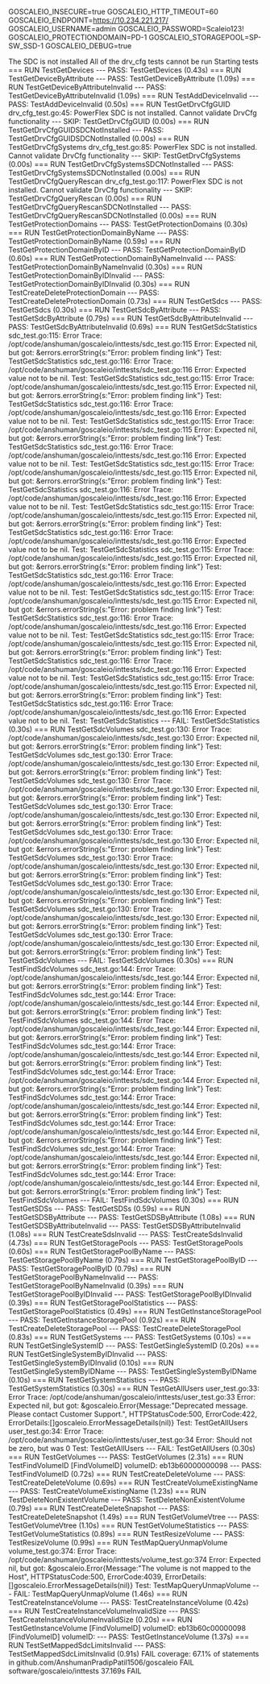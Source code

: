 GOSCALEIO_INSECURE=true
GOSCALEIO_HTTP_TIMEOUT=60
GOSCALEIO_ENDPOINT=https://10.234.221.217/
GOSCALEIO_USERNAME=admin
GOSCALEIO_PASSWORD=Scaleio123!
GOSCALEIO_PROTECTIONDOMAIN=PD-1
GOSCALEIO_STORAGEPOOL=SP-SW_SSD-1
GOSCALEIO_DEBUG=true




The SDC is not installed
All of the drv_cfg tests cannot be run
Starting tests
=== RUN   TestGetDevices
--- PASS: TestGetDevices (0.43s)
=== RUN   TestGetDeviceByAttribute
--- PASS: TestGetDeviceByAttribute (1.09s)
=== RUN   TestGetDeviceByAttributeInvalid
--- PASS: TestGetDeviceByAttributeInvalid (1.09s)
=== RUN   TestAddDeviceInvalid
--- PASS: TestAddDeviceInvalid (0.50s)
=== RUN   TestGetDrvCfgGUID
    drv_cfg_test.go:45: PowerFlex SDC is not installed. Cannot validate DrvCfg functionality
--- SKIP: TestGetDrvCfgGUID (0.00s)
=== RUN   TestGetDrvCfgGUIDSDCNotInstalled
--- PASS: TestGetDrvCfgGUIDSDCNotInstalled (0.00s)
=== RUN   TestGetDrvCfgSystems
    drv_cfg_test.go:85: PowerFlex SDC is not installed. Cannot validate DrvCfg functionality
--- SKIP: TestGetDrvCfgSystems (0.00s)
=== RUN   TestGetDrvCfgSystemsSDCNotInstalled
--- PASS: TestGetDrvCfgSystemsSDCNotInstalled (0.00s)
=== RUN   TestGetDrvCfgQueryRescan
    drv_cfg_test.go:117: PowerFlex SDC is not installed. Cannot validate DrvCfg functionality
--- SKIP: TestGetDrvCfgQueryRescan (0.00s)
=== RUN   TestGetDrvCfgQueryRescanSDCNotInstalled
--- PASS: TestGetDrvCfgQueryRescanSDCNotInstalled (0.00s)
=== RUN   TestGetProtectionDomains
--- PASS: TestGetProtectionDomains (0.30s)
=== RUN   TestGetProtectionDomainByName
--- PASS: TestGetProtectionDomainByName (0.59s)
=== RUN   TestGetProtectionDomainByID
--- PASS: TestGetProtectionDomainByID (0.60s)
=== RUN   TestGetProtectionDomainByNameInvalid
--- PASS: TestGetProtectionDomainByNameInvalid (0.30s)
=== RUN   TestGetProtectionDomainByIDInvalid
--- PASS: TestGetProtectionDomainByIDInvalid (0.30s)
=== RUN   TestCreateDeleteProtectionDomain
--- PASS: TestCreateDeleteProtectionDomain (0.73s)
=== RUN   TestGetSdcs
--- PASS: TestGetSdcs (0.30s)
=== RUN   TestGetSdcByAttribute
--- PASS: TestGetSdcByAttribute (0.79s)
=== RUN   TestGetSdcByAttributeInvalid
--- PASS: TestGetSdcByAttributeInvalid (0.69s)
=== RUN   TestGetSdcStatistics
    sdc_test.go:115:
                Error Trace:    /opt/code/anshuman/goscaleio/inttests/sdc_test.go:115
                Error:          Expected nil, but got: &errors.errorString{s:"Error: problem finding link"}
                Test:           TestGetSdcStatistics
    sdc_test.go:116:
                Error Trace:    /opt/code/anshuman/goscaleio/inttests/sdc_test.go:116
                Error:          Expected value not to be nil.
                Test:           TestGetSdcStatistics
    sdc_test.go:115:
                Error Trace:    /opt/code/anshuman/goscaleio/inttests/sdc_test.go:115
                Error:          Expected nil, but got: &errors.errorString{s:"Error: problem finding link"}
                Test:           TestGetSdcStatistics
    sdc_test.go:116:
                Error Trace:    /opt/code/anshuman/goscaleio/inttests/sdc_test.go:116
                Error:          Expected value not to be nil.
                Test:           TestGetSdcStatistics
    sdc_test.go:115:
                Error Trace:    /opt/code/anshuman/goscaleio/inttests/sdc_test.go:115
                Error:          Expected nil, but got: &errors.errorString{s:"Error: problem finding link"}
                Test:           TestGetSdcStatistics
    sdc_test.go:116:
                Error Trace:    /opt/code/anshuman/goscaleio/inttests/sdc_test.go:116
                Error:          Expected value not to be nil.
                Test:           TestGetSdcStatistics
    sdc_test.go:115:
                Error Trace:    /opt/code/anshuman/goscaleio/inttests/sdc_test.go:115
                Error:          Expected nil, but got: &errors.errorString{s:"Error: problem finding link"}
                Test:           TestGetSdcStatistics
    sdc_test.go:116:
                Error Trace:    /opt/code/anshuman/goscaleio/inttests/sdc_test.go:116
                Error:          Expected value not to be nil.
                Test:           TestGetSdcStatistics
    sdc_test.go:115:
                Error Trace:    /opt/code/anshuman/goscaleio/inttests/sdc_test.go:115
                Error:          Expected nil, but got: &errors.errorString{s:"Error: problem finding link"}
                Test:           TestGetSdcStatistics
    sdc_test.go:116:
                Error Trace:    /opt/code/anshuman/goscaleio/inttests/sdc_test.go:116
                Error:          Expected value not to be nil.
                Test:           TestGetSdcStatistics
    sdc_test.go:115:
                Error Trace:    /opt/code/anshuman/goscaleio/inttests/sdc_test.go:115
                Error:          Expected nil, but got: &errors.errorString{s:"Error: problem finding link"}
                Test:           TestGetSdcStatistics
    sdc_test.go:116:
                Error Trace:    /opt/code/anshuman/goscaleio/inttests/sdc_test.go:116
                Error:          Expected value not to be nil.
                Test:           TestGetSdcStatistics
    sdc_test.go:115:
                Error Trace:    /opt/code/anshuman/goscaleio/inttests/sdc_test.go:115
                Error:          Expected nil, but got: &errors.errorString{s:"Error: problem finding link"}
                Test:           TestGetSdcStatistics
    sdc_test.go:116:
                Error Trace:    /opt/code/anshuman/goscaleio/inttests/sdc_test.go:116
                Error:          Expected value not to be nil.
                Test:           TestGetSdcStatistics
    sdc_test.go:115:
                Error Trace:    /opt/code/anshuman/goscaleio/inttests/sdc_test.go:115
                Error:          Expected nil, but got: &errors.errorString{s:"Error: problem finding link"}
                Test:           TestGetSdcStatistics
    sdc_test.go:116:
                Error Trace:    /opt/code/anshuman/goscaleio/inttests/sdc_test.go:116
                Error:          Expected value not to be nil.
                Test:           TestGetSdcStatistics
    sdc_test.go:115:
                Error Trace:    /opt/code/anshuman/goscaleio/inttests/sdc_test.go:115
                Error:          Expected nil, but got: &errors.errorString{s:"Error: problem finding link"}
                Test:           TestGetSdcStatistics
    sdc_test.go:116:
                Error Trace:    /opt/code/anshuman/goscaleio/inttests/sdc_test.go:116
                Error:          Expected value not to be nil.
                Test:           TestGetSdcStatistics
--- FAIL: TestGetSdcStatistics (0.30s)
=== RUN   TestGetSdcVolumes
    sdc_test.go:130:
                Error Trace:    /opt/code/anshuman/goscaleio/inttests/sdc_test.go:130
                Error:          Expected nil, but got: &errors.errorString{s:"Error: problem finding link"}
                Test:           TestGetSdcVolumes
    sdc_test.go:130:
                Error Trace:    /opt/code/anshuman/goscaleio/inttests/sdc_test.go:130
                Error:          Expected nil, but got: &errors.errorString{s:"Error: problem finding link"}
                Test:           TestGetSdcVolumes
    sdc_test.go:130:
                Error Trace:    /opt/code/anshuman/goscaleio/inttests/sdc_test.go:130
                Error:          Expected nil, but got: &errors.errorString{s:"Error: problem finding link"}
                Test:           TestGetSdcVolumes
    sdc_test.go:130:
                Error Trace:    /opt/code/anshuman/goscaleio/inttests/sdc_test.go:130
                Error:          Expected nil, but got: &errors.errorString{s:"Error: problem finding link"}
                Test:           TestGetSdcVolumes
    sdc_test.go:130:
                Error Trace:    /opt/code/anshuman/goscaleio/inttests/sdc_test.go:130
                Error:          Expected nil, but got: &errors.errorString{s:"Error: problem finding link"}
                Test:           TestGetSdcVolumes
    sdc_test.go:130:
                Error Trace:    /opt/code/anshuman/goscaleio/inttests/sdc_test.go:130
                Error:          Expected nil, but got: &errors.errorString{s:"Error: problem finding link"}
                Test:           TestGetSdcVolumes
    sdc_test.go:130:
                Error Trace:    /opt/code/anshuman/goscaleio/inttests/sdc_test.go:130
                Error:          Expected nil, but got: &errors.errorString{s:"Error: problem finding link"}
                Test:           TestGetSdcVolumes
    sdc_test.go:130:
                Error Trace:    /opt/code/anshuman/goscaleio/inttests/sdc_test.go:130
                Error:          Expected nil, but got: &errors.errorString{s:"Error: problem finding link"}
                Test:           TestGetSdcVolumes
    sdc_test.go:130:
                Error Trace:    /opt/code/anshuman/goscaleio/inttests/sdc_test.go:130
                Error:          Expected nil, but got: &errors.errorString{s:"Error: problem finding link"}
                Test:           TestGetSdcVolumes
--- FAIL: TestGetSdcVolumes (0.30s)
=== RUN   TestFindSdcVolumes
    sdc_test.go:144:
                Error Trace:    /opt/code/anshuman/goscaleio/inttests/sdc_test.go:144
                Error:          Expected nil, but got: &errors.errorString{s:"Error: problem finding link"}
                Test:           TestFindSdcVolumes
    sdc_test.go:144:
                Error Trace:    /opt/code/anshuman/goscaleio/inttests/sdc_test.go:144
                Error:          Expected nil, but got: &errors.errorString{s:"Error: problem finding link"}
                Test:           TestFindSdcVolumes
    sdc_test.go:144:
                Error Trace:    /opt/code/anshuman/goscaleio/inttests/sdc_test.go:144
                Error:          Expected nil, but got: &errors.errorString{s:"Error: problem finding link"}
                Test:           TestFindSdcVolumes
    sdc_test.go:144:
                Error Trace:    /opt/code/anshuman/goscaleio/inttests/sdc_test.go:144
                Error:          Expected nil, but got: &errors.errorString{s:"Error: problem finding link"}
                Test:           TestFindSdcVolumes
    sdc_test.go:144:
                Error Trace:    /opt/code/anshuman/goscaleio/inttests/sdc_test.go:144
                Error:          Expected nil, but got: &errors.errorString{s:"Error: problem finding link"}
                Test:           TestFindSdcVolumes
    sdc_test.go:144:
                Error Trace:    /opt/code/anshuman/goscaleio/inttests/sdc_test.go:144
                Error:          Expected nil, but got: &errors.errorString{s:"Error: problem finding link"}
                Test:           TestFindSdcVolumes
    sdc_test.go:144:
                Error Trace:    /opt/code/anshuman/goscaleio/inttests/sdc_test.go:144
                Error:          Expected nil, but got: &errors.errorString{s:"Error: problem finding link"}
                Test:           TestFindSdcVolumes
    sdc_test.go:144:
                Error Trace:    /opt/code/anshuman/goscaleio/inttests/sdc_test.go:144
                Error:          Expected nil, but got: &errors.errorString{s:"Error: problem finding link"}
                Test:           TestFindSdcVolumes
    sdc_test.go:144:
                Error Trace:    /opt/code/anshuman/goscaleio/inttests/sdc_test.go:144
                Error:          Expected nil, but got: &errors.errorString{s:"Error: problem finding link"}
                Test:           TestFindSdcVolumes
--- FAIL: TestFindSdcVolumes (0.30s)
=== RUN   TestGetSDSs
--- PASS: TestGetSDSs (0.59s)
=== RUN   TestGetSDSByAttribute
--- PASS: TestGetSDSByAttribute (1.08s)
=== RUN   TestGetSDSByAttributeInvalid
--- PASS: TestGetSDSByAttributeInvalid (1.08s)
=== RUN   TestCreateSdsInvalid
--- PASS: TestCreateSdsInvalid (4.73s)
=== RUN   TestGetStoragePools
--- PASS: TestGetStoragePools (0.60s)
=== RUN   TestGetStoragePoolByName
--- PASS: TestGetStoragePoolByName (0.79s)
=== RUN   TestGetStoragePoolByID
--- PASS: TestGetStoragePoolByID (0.79s)
=== RUN   TestGetStoragePoolByNameInvalid
--- PASS: TestGetStoragePoolByNameInvalid (0.39s)
=== RUN   TestGetStoragePoolByIDInvalid
--- PASS: TestGetStoragePoolByIDInvalid (0.39s)
=== RUN   TestGetStoragePoolStatistics
--- PASS: TestGetStoragePoolStatistics (0.49s)
=== RUN   TestGetInstanceStoragePool
--- PASS: TestGetInstanceStoragePool (0.92s)
=== RUN   TestCreateDeleteStoragePool
--- PASS: TestCreateDeleteStoragePool (0.83s)
=== RUN   TestGetSystems
--- PASS: TestGetSystems (0.10s)
=== RUN   TestGetSingleSystemID
--- PASS: TestGetSingleSystemID (0.20s)
=== RUN   TestGetSingleSystemByIDInvalid
--- PASS: TestGetSingleSystemByIDInvalid (0.10s)
=== RUN   TestGetSingleSystemByIDName
--- PASS: TestGetSingleSystemByIDName (0.10s)
=== RUN   TestGetSystemStatistics
--- PASS: TestGetSystemStatistics (0.30s)
=== RUN   TestGetAllUsers
    user_test.go:33:
                Error Trace:    /opt/code/anshuman/goscaleio/inttests/user_test.go:33
                Error:          Expected nil, but got: &goscaleio.Error{Message:"Deprecated message. Please contact Customer Support.", HTTPStatusCode:500, ErrorCode:422, ErrorDetails:[]goscaleio.ErrorMessageDetails(nil)}
                Test:           TestGetAllUsers
    user_test.go:34:
                Error Trace:    /opt/code/anshuman/goscaleio/inttests/user_test.go:34
                Error:          Should not be zero, but was 0
                Test:           TestGetAllUsers
--- FAIL: TestGetAllUsers (0.30s)
=== RUN   TestGetVolumes
--- PASS: TestGetVolumes (2.31s)
=== RUN   TestFindVolumeID
[FindVolumeID] volumeID: eb13b60000000098
--- PASS: TestFindVolumeID (0.72s)
=== RUN   TestCreateDeleteVolume
--- PASS: TestCreateDeleteVolume (0.69s)
=== RUN   TestCreateVolumeExistingName
--- PASS: TestCreateVolumeExistingName (1.23s)
=== RUN   TestDeleteNonExistentVolume
--- PASS: TestDeleteNonExistentVolume (0.79s)
=== RUN   TestCreateDeleteSnapshot
--- PASS: TestCreateDeleteSnapshot (1.49s)
=== RUN   TestGetVolumeVtree
--- PASS: TestGetVolumeVtree (1.10s)
=== RUN   TestGetVolumeStatistics
--- PASS: TestGetVolumeStatistics (0.89s)
=== RUN   TestResizeVolume
--- PASS: TestResizeVolume (0.99s)
=== RUN   TestMapQueryUnmapVolume
    volume_test.go:374:
                Error Trace:    /opt/code/anshuman/goscaleio/inttests/volume_test.go:374
                Error:          Expected nil, but got: &goscaleio.Error{Message:"The volume is not mapped to the Host", HTTPStatusCode:500, ErrorCode:4039, ErrorDetails:[]goscaleio.ErrorMessageDetails(nil)}
                Test:           TestMapQueryUnmapVolume
--- FAIL: TestMapQueryUnmapVolume (1.46s)
=== RUN   TestCreateInstanceVolume
--- PASS: TestCreateInstanceVolume (0.42s)
=== RUN   TestCreateInstanceVolumeInvalidSize
--- PASS: TestCreateInstanceVolumeInvalidSize (0.20s)
=== RUN   TestGetInstanceVolume
[FindVolumeID] volumeID: eb13b60c00000098
[FindVolumeID] volumeID:
--- PASS: TestGetInstanceVolume (1.37s)
=== RUN   TestSetMappedSdcLimitsInvalid
--- PASS: TestSetMappedSdcLimitsInvalid (0.91s)
FAIL
coverage: 67.1% of statements in github.com/AnshumanPradipPatil1506/goscaleio
FAIL    software/goscaleio/inttests     37.169s
FAIL
